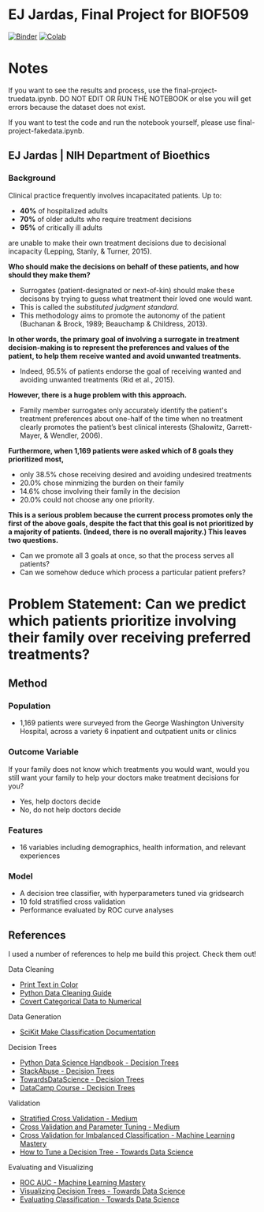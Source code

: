 # EJ Jardas, Final Project for BIOF509

[![Binder](https://mybinder.org/badge_logo.svg)](https://mybinder.org/v2/gh/py4ds/final-project/master?urlpath=lab/tree/final-project.ipynb)
[![Colab](https://colab.research.google.com/assets/colab-badge.svg)](https://colab.research.google.com/github/py4ds/final-project/blob/master/final-project.ipynb)

# Notes
If you want to see the results and process, use the final-project-truedata.ipynb. DO NOT EDIT OR RUN THE NOTEBOOK or else you will get errors because the dataset does not exist. 

If you want to test the code and run the notebook yourself, please use final-project-fakedata.ipynb.

## EJ Jardas | NIH Department of Bioethics

### **Background**

Clinical practice frequently involves incapacitated patients. Up to:
- **40%** of hospitalized adults
- **70%** of older adults who require treatment decisions
- **95%** of critically ill adults

are unable to make their own treatment decisions due to decisional incapacity (Lepping, Stanly, & Turner, 2015).

**Who should make the decisions on behalf of these patients, and how should they make them?**
- Surrogates (patient-designated or next-of-kin) should make these decisons by trying to guess what treatment their loved one would want.
- This is called the *substituted judgment standard*.
- This methodology aims to promote the autonomy of the patient (Buchanan & Brock, 1989; Beauchamp & Childress, 2013).

**In other words, the primary goal of involving a surrogate in treatment decision-making is to represent the preferences and values of the patient, to help them receive wanted and avoid unwanted treatments.**
- Indeed, 95.5% of patients endorse the goal of receiving wanted and avoiding unwanted treatments (Rid et al., 2015).

**However, there is a huge problem with this approach.** 
- Family member surrogates only accurately identify the patient's treatment preferences about one-half of the time when no treatment clearly promotes the patient’s best clinical interests (Shalowitz, Garrett-Mayer, & Wendler, 2006).

**Furthermore, when 1,169 patients were asked which of 8 goals they prioritized most,**
- only 38.5% chose receiving desired and avoiding undesired treatments
- 20.0% chose minmizing the burden on their family
- 14.6% chose involving their family in the decision
- 20.0% could not choose any one priority.

**This is a serious problem because the current process promotes only the first of the above goals, despite the fact that this goal is not prioritized by a majority of patients. (Indeed, there is no overall majority.) This leaves two questions.**
- Can we promote all 3 goals at once, so that the process serves all patients?
- Can we somehow deduce which process a particular patient prefers?

# **Problem Statement: Can we predict which patients prioritize involving their family over receiving preferred treatments?**

## **Method**

### Population
- 1,169 patients were surveyed from the George Washington University Hospital, across a variety 6 inpatient and outpatient units or clinics

### Outcome Variable
If your family does not know which treatments you would want, would you still want your family to help your doctors make treatment decisions for you?
- Yes, help doctors decide
- No, do not help doctors decide

### Features
- 16 variables including demographics, health information, and relevant experiences 

### Model 
- A decision tree classifier, with hyperparameters tuned via gridsearch
- 10 fold stratified cross validation
- Performance evaluated by ROC curve analyses

## References
I used a number of references to help me build this project. Check them out!

Data Cleaning
- [Print Text in Color](https://stackoverflow.com/questions/8924173/how-do-i-print-bold-text-in-python)
- [Python Data Cleaning Guide](https://towardsdatascience.com/data-cleaning-in-python-the-ultimate-guide-2020-c63b88bf0a0d)
- [Covert Categorical Data to Numerical](https://chrisalbon.com/python/data_wrangling/convert_categorical_to_numeric/)

Data Generation
- [SciKit Make Classification Documentation](https://scikit-learn.org/stable/modules/generated/sklearn.datasets.make_classification.html)

Decision Trees
- [Python Data Science Handbook - Decision Trees](https://jakevdp.github.io/PythonDataScienceHandbook/05.08-random-forests.html)
- [StackAbuse - Decision Trees](https://stackabuse.com/decision-trees-in-python-with-scikit-learn/)
- [TowardsDataScience - Decision Trees](https://towardsdatascience.com/understanding-decision-tree-classification-with-scikit-learn-2ddf272731bd)
- [DataCamp Course - Decision Trees](https://learn.datacamp.com/courses/machine-learning-with-tree-based-models-in-python)

Validation
- [Stratified Cross Validation - Medium](https://medium.com/@haydar_ai/learning-data-science-day-22-cross-validation-and-parameter-tuning-b14bcbc6b012)
- [Cross Validation and Parameter Tuning - Medium](https://medium.com/@haydar_ai/learning-data-science-day-22-cross-validation-and-parameter-tuning-b14bcbc6b012)
- [Cross Validation for Imbalanced Classification - Machine Learning Mastery](https://machinelearningmastery.com/cross-validation-for-imbalanced-classification/)
- [How to Tune a Decision Tree - Towards Data Science](https://towardsdatascience.com/how-to-tune-a-decision-tree-f03721801680)

Evaluating and Visualizing 
- [ROC AUC - Machine Learning Mastery](https://machinelearningmastery.com/roc-curves-and-precision-recall-curves-for-classification-in-python/)
- [Visualizing Decision Trees - Towards Data Science](https://towardsdatascience.com/visualizing-decision-trees-with-python-scikit-learn-graphviz-matplotlib-1c50b4aa68dc)
- [Evaluating Classification - Towards Data Science](https://towardsdatascience.com/evaluating-machine-learning-classification-problems-in-python-5-1-metrics-that-matter-792c6faddf5)
